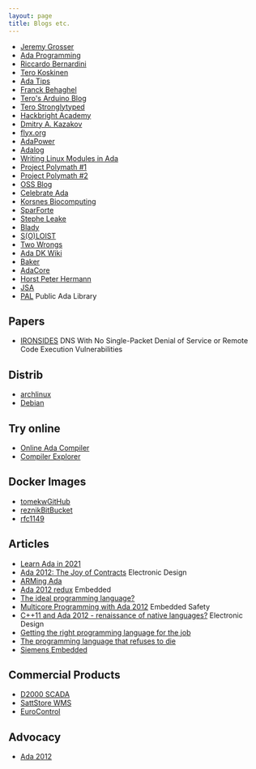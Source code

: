 ```yaml
---
layout: page
title: Blogs etc.
---
```


- [Jeremy Grosser](https://synack.me)
- [Ada Programming](https://ada-programming.blogspot.com)
- [Riccardo Bernardini](https://dev.to/pinotattari)
- [Tero Koskinen](https://hg.sr.ht/~tkoskine)
- [Ada Tips](https://ada.tips)
- [Franck Behaghel](https://franckbehaghel.eu/programming/ada/ada-object/ada-object-programming.php)
- [Tero's Arduino Blog](http://arduino.ada-language.com)
- [Tero Stronglytyped](https://tero.stronglytyped.org/index.html)
- [Hackbright Academy](https://hackbrightacademy.com/blog/ada-language-links/)
- [Dmitry A. Kazakov](http://www.dmitry-kazakov.de)
- [flyx.org](https://flyx.org)
- [AdaPower](http://www.adapower.com)
- [Adalog](https://adalog.fr/en/adalog.html)
- [Writing Linux Modules in Ada](http://www.nihamkin.com/2016/10/23/writing-linux-modules-in-ada-part-1/#writing-linux-modules-in-ada-part-1)
- [Project Polymath #1](http://blog.projectpolymath.org/ada-2012-tutorial_01/)
- [Project Polymath #2](http://blog.projectpolymath.org/ada-2012-tutorial_02/)
- [OSS Blog](https://www.ossblog.org/master-ada-programming-free-books/)
- [Celebrate Ada](http://celebratingada.com)
- [Korsnes Biocomputing](https://korsnesbiocomputing.no)
- [SparForte](http://sparforte.com/)
- [Stephe Leake](https://stephe-leake.org)
- [Blady](https://blady.pagesperso-orange.fr)
- [S(O)LOIST](https://slo-ist.fr)
- [Two Wrongs](https://two-wrongs.com/tags.html#ada)
- [Ada DK Wiki](http://wiki.ada-dk.org)
- [Baker](http://www.cs.fsu.edu/~baker/ada/)
- [AdaCore](https://blog.adacore.com)
- [Horst Peter Hermann](http://www.horstpeterhermann.de/ada_related/resources_on_ada.html)
- [JSA](http://www.jacob-sparre.dk)
- [PAL](https://www.pegasoft.ca/pal.html) Public Ada Library

## Papers

- [IRONSIDES](https://ironsides.martincarlisle.com/globecom_2012.pdf)
DNS With No Single-Packet Denial of Service or Remote Code Execution
Vulnerabilities

## Distrib
- [archlinux](https://wiki.archlinux.org/index.php/Ada)
- [Debian](https://people.debian.org/~lbrenta/debian-ada-policy.html)

## Try online
- [Online Ada Compiler](https://www.tutorialspoint.com/compile_ada_online.php)
- [Compiler Explorer](https://godbolt.org/z/znrqhsYYP)

## Docker Images
- [tomekw](https://hub.docker.com/r/tomekw/ada-gnat/)[GitHub](https://github.com/tomekw/ada-gnat)
- [reznik](https://hub.docker.com/r/reznik/gnat/)[BitBucket](https://bitbucket.org/reznikmm/gnat/src/gpl.2019.slim/)
- [rfc1149](https://hub.docker.com/r/rfc1149/gnat/)

## Articles
- [Learn Ada in 2021](https://opensource.com/article/21/10/learn-ada-2021)
- [Ada 2012: The Joy of Contracts](https://www.electronicdesign.com/technologies/dev-tools/article/21796233/ada-2012-the-joy-of-contracts) Electronic Design
- [ARMing Ada](https://www.electronicdesign.com/technologies/embedded-revolution/article/21799681/arming-ada)
- [Ada 2012 redux](https://www.embedded.com/ada-2012-redux/) Embedded
- [The ideal programming language?](https://blogs.mentor.com/colinwalls/blog/2011/08/01/the-ideal-programming-language/)
- [Multicore Programming with Ada 2012](http://files.iccmedia.com/pdf/basdec12p10.pdf) Embedded Safety
- [C++11 and Ada 2012 - renaissance of native languages?](https://www.electronicdesign.com/technologies/embedded-revolution/article/21796232/c11-and-ada-2012-renaissance-of-native-languages) Electronic Design
- [Getting the right programming language for the job](http://mil-embedded.com/guest-blogs/ada-watch-getting-the-right-programming-language-for-the-job/)
- [The programming language that refuses to die](https://www.talentinternational.com.au/blog/2018/03/ada-the-programming-language-that-refuses-to-die-dot-dot-dot)
- [Siemens Embedded](https://blogs.sw.siemens.com/embedded-software/2011/08/01/the-ideal-programming-language/)

## Commercial Products

- [D2000 SCADA](https://d2000.ipesoft.com)
- [SattStore WMS](https://www.consafelogistics.com/products/sattstore-wms/)
- [EuroControl](https://www.eurocontrol.int)

## Advocacy

- [Ada 2012](http://www.ada2012.org)
